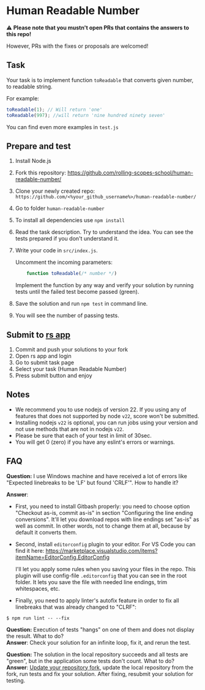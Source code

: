 # Human Readable Number

:warning: **Please note that you mustn't open PRs that contains the answers to this repo!**

However, PRs with the fixes or proposals are welcomed!

## Task
Your task is to implement function `toReadable` that converts given number, to readable string.

For example:
```js
toReadable(1); // Will return 'one'
toReadable(997); //will return 'nine hundred ninety seven'
```

You can find even more examples in `test.js`


## Prepare and test
1. Install Node.js
2. Fork this repository: https://github.com/rolling-scopes-school/human-readable-number/
3. Clone your newly created repo: `https://github.com/<%your_github_username%>/human-readable-number/`
4. Go to folder `human-readable-number`
5. To install all dependencies use `npm install`
6. Read the task description. Try to understand the idea. You can see the tests prepared if you don't understand it.
7. Write your code in `src/index.js`.

    Uncomment the incoming parameters:

    ```javascript
        function toReadable(/* number */)
    ```
    Implement the function by any way and verify your solution by running tests until the failed test become passed (green).
8. Save the solution and run `npm test` in command line.
9. You will see the number of passing tests.

## Submit to [rs app](https://app.rs.school/)
1. Commit and push your solutions to your fork
2. Open rs app and login
3. Go to submit task page
4. Select your task (Human Readable Number)
5. Press submit button and enjoy

## Notes
* We recommend you to use nodejs of version 22. If you using any of features that does not supported by node `v22`, score won't be submitted.
* Installing nodejs `v22` is optional, you can run jobs using your version and not use methods that are not in nodejs `v22`.
* Please be sure that each of your test in limit of 30sec.
* You will get 0 (zero) if you have any eslint's errors or warnings.

## FAQ
**Question:** I use Windows machine and have received a lot of errors like "Expected linebreaks to be 'LF' but found 'CRLF'". How to handle it?

**Answer**:
- First, you need to install Gitbash properly: you need to choose option "Checkout as-is, commit as-is" in section "Configuring the line ending conversions". It'll let you download repos with line endings set "as-is" as well as commit. In other words, not to change them at all, because by default it converts them.
- Second, install `editorconfig` plugin to your editor. For VS Code you can find it here:
https://marketplace.visualstudio.com/items?itemName=EditorConfig.EditorConfig

  I'll let you apply some rules when you saving your files in the repo. This plugin will use config-file `.editorconfig` that you can see in the root folder. It lets you save the file with needed line endings, trim whitespaces, etc.
- Finally, you need to apply linter's autofix feature in order to fix all linebreaks that was already changed to "CLRF":
```
$ npm run lint -- --fix
``` 

**Question:** Execution of tests "hangs" on one of them and does not display the result. What to do?<br>
**Answer**: Check your solution for an infinite loop, fix it, and rerun the test.

**Question:** The solution in the local repository succeeds and all tests are "green", but in the application some tests don't count. What to do?<br>
**Answer**: [Update your repository fork](https://docs.github.com/en/pull-requests/collaborating-with-pull-requests/working-with-forks/syncing-a-fork), update the local repository from the fork, run tests and fix your solution. After fixing, resubmit your solution for testing.